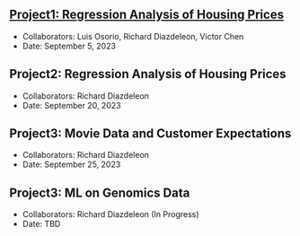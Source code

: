 ## [Project1: Regression Analysis of Housing Prices](https://github.com/dsrichard97/Project1_RegressionSTAT510)
* Collaborators: Luis Osorio, Richard Diazdeleon, Victor Chen
* Date: September 5, 2023
	

## Project2: Regression Analysis of Housing Prices
* Collaborators: Richard Diazdeleon
* Date: September 20, 2023


## Project3: Movie Data and Customer Expectations
* Collaborators: Richard Diazdeleon
* Date: September 25, 2023


## Project3: ML on Genomics Data
* Collaborators: Richard Diazdeleon (In Progress)
* Date: TBD 














